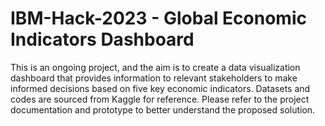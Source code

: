 # IBM-Hack-2023 - Global Economic Indicators Dashboard

This is an ongoing project, and the aim is to create a data visualization dashboard that provides information to relevant stakeholders to make informed decisions based on five key economic indicators. Datasets and codes are sourced from Kaggle for reference. Please refer to the project documentation and prototype to better understand the proposed solution.
